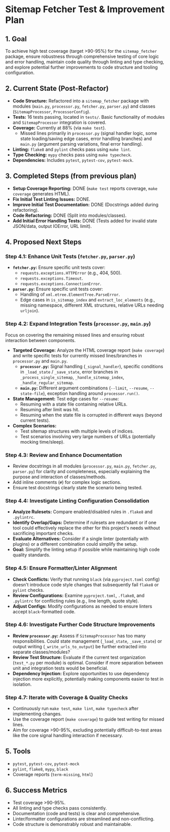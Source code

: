 # Sitemap Fetcher Test & Improvement Plan

## 1. Goal

To achieve high test coverage (target >90-95%) for the `sitemap_fetcher` package, ensure robustness through comprehensive testing of core logic and error handling, maintain code quality through linting and type checking, and explore potential further improvements to code structure and tooling configuration.

## 2. Current State (Post-Refactor)

- **Code Structure:** Refactored into a `sitemap_fetcher` package with modules (`main.py`, `processor.py`, `fetcher.py`, `parser.py`) and classes (`SitemapProcessor`, `ProcessorConfig`).
- **Tests:** 16 tests passing, located in `tests/`. Basic functionality of modules and `SitemapProcessor` integration is covered.
- **Coverage:** Currently at 88% (via `make test`).
  - Missed lines primarily in `processor.py` (signal handler logic, some state loading/saving edge cases, error handling branches) and `main.py` (argument parsing variations, final error handling).
- **Linting:** `flake8` and `pylint` checks pass using `make lint`.
- **Type Checking:** `mypy` checks pass using `make typecheck`.
- **Dependencies:** Includes `pytest`, `pytest-cov`, `pytest-mock`.

## 3. Completed Steps (from previous plan)

- **Setup Coverage Reporting:** DONE (`make test` reports coverage, `make coverage` generates HTML).
- **Fix Initial Test Linting Issues:** DONE.
- **Improve Initial Test Documentation:** DONE (Docstrings added during refactoring).
- **Code Refactoring:** DONE (Split into modules/classes).
- **Add Initial Error Handling Tests:** DONE (Tests added for invalid state JSON/data, output IOError, URL limit).

## 4. Proposed Next Steps

### Step 4.1: Enhance Unit Tests (`fetcher.py`, `parser.py`)

- **`fetcher.py`:** Ensure specific unit tests cover:
  - `requests.exceptions.HTTPError` (e.g., 404, 500).
  - `requests.exceptions.Timeout`.
  - `requests.exceptions.ConnectionError`.
- **`parser.py`:** Ensure specific unit tests cover:
  - Handling of `xml.etree.ElementTree.ParseError`.
  - Edge cases in `is_sitemap_index` and `extract_loc_elements` (e.g., missing namespace, different XML structures, relative URLs needing `urljoin`).

### Step 4.2: Expand Integration Tests (`processor.py`, `main.py`)

Focus on covering the remaining missed lines and ensuring robust interaction between components.

- **Targeted Coverage:** Analyze the HTML coverage report (`make coverage`) and write specific tests for currently missed lines/branches in `processor.py` and `main.py`.
  - **`processor.py`:** Signal handling (`_signal_handler`), specific conditions in `_load_state` / `_save_state`, error branches in `_process_single_sitemap`, `_handle_sitemap_index`, `_handle_regular_sitemap`.
  - **`main.py`:** Different argument combinations (`--limit`, `--resume`, `--state-file`), exception handling around `processor.run()`.
- **State Management:** Test edge cases for `--resume`:
  - Resuming with a state file containing relative URLs.
  - Resuming after limit was hit.
  - Resuming when the state file is corrupted in different ways (beyond current tests).
- **Complex Scenarios:**
  - Test sitemap structures with multiple levels of indices.
  - Test scenarios involving very large numbers of URLs (potentially mocking time/sleep).

### Step 4.3: Review and Enhance Documentation

- Review docstrings in all modules (`processor.py`, `main.py`, `fetcher.py`, `parser.py`) for clarity and completeness, especially explaining the purpose and interaction of classes/methods.
- Add inline comments (`#`) for complex logic sections.
- Ensure test docstrings clearly state the scenario being tested.

### Step 4.4: Investigate Linting Configuration Consolidation

- **Analyze Rulesets:** Compare enabled/disabled rules in `.flake8` and `.pylintrc`.
- **Identify Overlap/Gaps:** Determine if rulesets are redundant or if one tool could effectively replace the other for this project's needs without sacrificing important checks.
- **Evaluate Alternatives:** Consider if a single linter (potentially with plugins) or a different combination could simplify the setup.
- **Goal:** Simplify the linting setup if possible while maintaining high code quality standards.

### Step 4.5: Ensure Formatter/Linter Alignment

- **Check Conflicts:** Verify that running `black` (via `pyproject.toml` config) doesn't introduce code style changes that subsequently fail `flake8` or `pylint` checks.
- **Review Configurations:** Examine `pyproject.toml`, `.flake8`, and `.pylintrc` for conflicting rules (e.g., line length, quote style).
- **Adjust Configs:** Modify configurations as needed to ensure linters accept `black`-formatted code.

### Step 4.6: Investigate Further Code Structure Improvements

- **Review `processor.py`:** Assess if `SitemapProcessor` has too many responsibilities. Could state management (`_load_state`, `_save_state`) or output writing (`_write_urls_to_output`) be further extracted into separate classes/modules?
- **Review Test Structure:** Evaluate if the current test organization (`test_*.py` per module) is optimal. Consider if more separation between unit and integration tests would be beneficial.
- **Dependency Injection:** Explore opportunities to use dependency injection more explicitly, potentially making components easier to test in isolation.

### Step 4.7: Iterate with Coverage & Quality Checks

- Continuously run `make test`, `make lint`, `make typecheck` after implementing changes.
- Use the coverage report (`make coverage`) to guide test writing for missed lines.
- Aim for coverage >90-95%, excluding potentially difficult-to-test areas like the core signal handling interaction if necessary.

## 5. Tools

- `pytest`, `pytest-cov`, `pytest-mock`
- `pylint`, `flake8`, `mypy`, `black`
- Coverage reports (`term-missing`, `html`)

## 6. Success Metrics

- Test coverage >90-95%.
- All linting and type checks pass consistently.
- Documentation (code and tests) is clear and comprehensive.
- Linter/formatter configurations are streamlined and non-conflicting.
- Code structure is demonstrably robust and maintainable.
